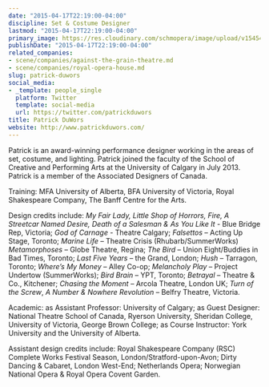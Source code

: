 ```yaml
---
date: "2015-04-17T22:19:00-04:00"
discipline: Set & Costume Designer
lastmod: "2015-04-17T22:19:00-04:00"
primary_image: https://res.cloudinary.com/schmopera/image/upload/v1545409169/media/webhook-uploads/1429323534129/5c7c26_10fe5f979f8b42f3983dc776ad5641b8.jpg_srz_p_365_470_75_22_0.50_1.20_0.00_jpg_srz
publishDate: "2015-04-17T22:19:00-04:00"
related_companies:
- scene/companies/against-the-grain-theatre.md
- scene/companies/royal-opera-house.md
slug: patrick-duwors
social_media:
- _template: people_single
  platform: Twitter
  template: social-media
  url: https://twitter.com/patrickduwors
title: Patrick DuWors
website: http://www.patrickduwors.com/
---
```


Patrick is an award-winning performance designer working in the areas of set, costume, and lighting.  Patrick joined the faculty of the School of Creative and Performing Arts at the University of Calgary in July 2013.  Patrick is a member of the Associated Designers of Canada.
 
Training:  MFA  University of Alberta, BFA  University of Victoria, Royal Shakespeare Company, The Banff Centre for the Arts.
 
Design credits include:  *My Fair Lady, Little Shop of Horrors, Fire, A Streetcar Named Desire, Death of a Salesman & As You Like It* - Blue Bridge Rep, Victoria; *God of Carnage* - Theatre Calgary; *Falsettos* – Acting Up Stage, Toronto;  *Marine Life* – Theatre Crisis (Rhubarb/SummerWorks) *Metamorphoses* – Globe Theatre, Regina; *The Bird* – Union Eight/Buddies in Bad Times, Toronto; *Last Five Years* – the Grand, London; *Hush* – Tarragon, Toronto; *Where’s My Money* – Alley Co-op; *Melancholy Play* – Project Undertow (SummerWorks); *Bird Brain* – YPT, Toronto; *Betrayal* – Theatre & Co., Kitchener; *Chasing the Moment* – Arcola Theatre, London UK; *Turn of the Screw*, *A Number & Nowhere Revolution* – Belfry Theatre, Victoria.
 
Academic: as Assistant Professor: University of Calgary; as Guest Designer: National Theatre School of Canada, Ryerson University, Sheridan College, University of Victoria, George Brown College; as Course Instructor: York University and the University of Alberta.
 
Assistant design credits include: Royal Shakespeare Company (RSC) Complete Works Festival Season, London/Stratford-upon-Avon; Dirty Dancing & Cabaret, London West-End; Netherlands Opera; Norwegian National Opera & Royal Opera Covent Garden.
